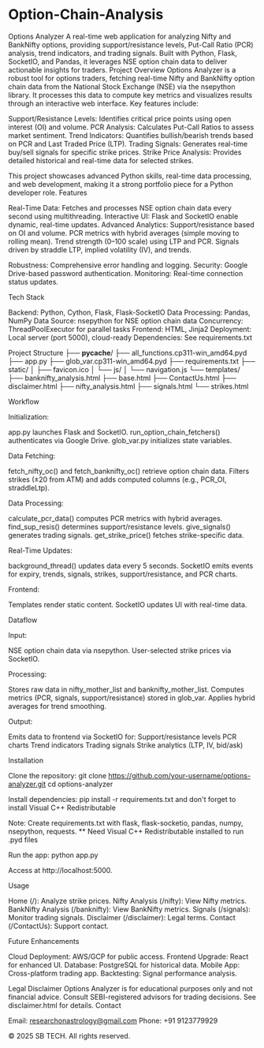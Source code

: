 # Option-Chain-Analysis
Options Analyzer
A real-time web application for analyzing Nifty and BankNifty options, providing support/resistance levels, Put-Call Ratio (PCR) analysis, trend indicators, and trading signals. Built with Python, Flask, SocketIO, and Pandas, it leverages NSE option chain data to deliver actionable insights for traders.
Project Overview
Options Analyzer is a robust tool for options traders, fetching real-time Nifty and BankNifty option chain data from the National Stock Exchange (NSE) via the nsepython library. It processes this data to compute key metrics and visualizes results through an interactive web interface. Key features include:

Support/Resistance Levels: Identifies critical price points using open interest (OI) and volume.
PCR Analysis: Calculates Put-Call Ratios to assess market sentiment.
Trend Indicators: Quantifies bullish/bearish trends based on PCR and Last Traded Price (LTP).
Trading Signals: Generates real-time buy/sell signals for specific strike prices.
Strike Price Analysis: Provides detailed historical and real-time data for selected strikes.

This project showcases advanced Python skills, real-time data processing, and web development, making it a strong portfolio piece for a Python developer role.
Features

Real-Time Data: Fetches and processes NSE option chain data every second using multithreading.
Interactive UI: Flask and SocketIO enable dynamic, real-time updates.
Advanced Analytics:
Support/resistance based on OI and volume.
PCR metrics with hybrid averages (simple moving to rolling mean).
Trend strength (0–100 scale) using LTP and PCR.
Signals driven by straddle LTP, implied volatility (IV), and trends.


Robustness: Comprehensive error handling and logging.
Security: Google Drive-based password authentication.
Monitoring: Real-time connection status updates.

Tech Stack

Backend: Python, Cython, Flask, Flask-SocketIO
Data Processing: Pandas, NumPy
Data Source: nsepython for NSE option chain data
Concurrency: ThreadPoolExecutor for parallel tasks
Frontend: HTML, Jinja2
Deployment: Local server (port 5000), cloud-ready
Dependencies: See requirements.txt

Project Structure
├── __pycache__/
├── all_functions.cp311-win_amd64.pyd
├── app.py
├── glob_var.cp311-win_amd64.pyd
├── requirements.txt
├── static/
│   ├── favicon.ico
│   └── js/
│       └── navigation.js
└── templates/
    ├── banknifty_analysis.html
    ├── base.html
    ├── ContactUs.html
    ├── disclaimer.html
    ├── nifty_analysis.html
    ├── signals.html
    └── strikes.html

Workflow

Initialization:

app.py launches Flask and SocketIO.
run_option_chain_fetchers() authenticates via Google Drive.
glob_var.py initializes state variables.


Data Fetching:

fetch_nifty_oc() and fetch_banknifty_oc() retrieve option chain data.
Filters strikes (±20 from ATM) and adds computed columns (e.g., PCR_OI, straddleLtp).


Data Processing:

calculate_pcr_data() computes PCR metrics with hybrid averages.
find_sup_resis() determines support/resistance levels.
give_signals() generates trading signals.
get_strike_price() fetches strike-specific data.


Real-Time Updates:

background_thread() updates data every 5 seconds.
SocketIO emits events for expiry, trends, signals, strikes, support/resistance, and PCR charts.


Frontend:

Templates render static content.
SocketIO updates UI with real-time data.



Dataflow

Input:

NSE option chain data via nsepython.
User-selected strike prices via SocketIO.


Processing:

Stores raw data in nifty_mother_list and banknifty_mother_list.
Computes metrics (PCR, signals, support/resistance) stored in glob_var.
Applies hybrid averages for trend smoothing.


Output:

Emits data to frontend via SocketIO for:
Support/resistance levels
PCR charts
Trend indicators
Trading signals
Strike analytics (LTP, IV, bid/ask)





Installation

Clone the repository:
git clone https://github.com/your-username/options-analyzer.git
cd options-analyzer


Install dependencies:
pip install -r requirements.txt and don't forget to install Visual C++ Redistributable

Note: Create requirements.txt with flask, flask-socketio, pandas, numpy, nsepython, requests.
** Need Visual C++ Redistributable installed to run .pyd files

Run the app:
python app.py


Access at http://localhost:5000.


Usage

Home (/): Analyze strike prices.
Nifty Analysis (/nifty): View Nifty metrics.
BankNifty Analysis (/banknifty): View BankNifty metrics.
Signals (/signals): Monitor trading signals.
Disclaimer (/disclaimer): Legal terms.
Contact (/ContactUs): Support contact.

Future Enhancements

Cloud Deployment: AWS/GCP for public access.
Frontend Upgrade: React for enhanced UI.
Database: PostgreSQL for historical data.
Mobile App: Cross-platform trading app.
Backtesting: Signal performance analysis.

Legal Disclaimer
Options Analyzer is for educational purposes only and not financial advice. Consult SEBI-registered advisors for trading decisions. See disclaimer.html for details.
Contact

Email: researchonastrology@gmail.com
Phone: +91 9123779929

© 2025 SB TECH. All rights reserved.
